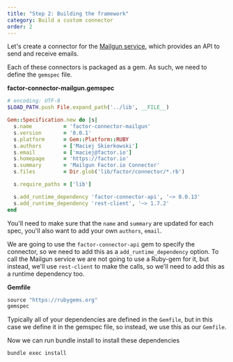 ```yaml
---
title: "Step 2: Building the framework"
category: Build a custom connector
order: 2
---
```


Let's create a connector for the [Mailgun service](http://www.mailgun.com/), which provides an API to send and receive emails.

Each of these connectors is packaged as a gem. As such, we need to define the `gemspec` file.

**factor-connector-mailgun.gemspec**

```ruby
# encoding: UTF-8
$LOAD_PATH.push File.expand_path('../lib', __FILE__)

Gem::Specification.new do |s|
  s.name          = 'factor-connector-mailgun'
  s.version       = '0.0.1'
  s.platform      = Gem::Platform::RUBY
  s.authors       = ['Maciej Skierkowski']
  s.email         = ['maciej@factor.io']
  s.homepage      = 'https://factor.io'
  s.summary       = 'Mailgun Factor.io Connector'
  s.files         = Dir.glob('lib/factor/connector/*.rb')

  s.require_paths = ['lib']

  s.add_runtime_dependency 'factor-connector-api', '~> 0.0.13'
  s.add_runtime_dependency 'rest-client', '~> 1.7.2'
end
```

You'll need to make sure that the `name` and `summary` are updated for each spec, you'll also want to add your own `authors`, `email`.

We are going to use the `factor-connector-api` gem to specify the connector, so we need to add this as a `add_runtime_dependency` option. To call the Mailgun service we are not going to use a Ruby-gem for it, but instead, we'll use `rest-client` to make the calls, so we'll need to add this as a runtime dependency too.

**Gemfile**

```ruby
source "https://rubygems.org"
gemspec
```

Typically all of your dependencies are defined in the `Gemfile`, but in this case we define it in the gemspec file, so instead, we use this as our `Gemfile`.

Now we can run bundle install to install these dependencies

```shell
bundle exec install
```
